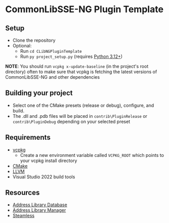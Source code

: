 # CommonLibSSE-NG Plugin Template

## Setup

- Clone the repository
- Optional:
  - Run `cd CLibNGPluginTemplate`
  - Run `py project_setup.py` (requires [Python 3.12+](https://www.python.org/download/pre-releases/))

**NOTE**: You should run `vcpkg x-update-baseline` (in the project's root directory) often to make sure that vcpkg is fetching the latest versions of CommonLibSSE-NG and other dependencies

## Building your project

- Select one of the CMake presets (release or debug), configure, and build.
- The .dll and .pdb files will be placed in `contrib\PluginRelease` or `contrib\PluginDebug` depending on your selected preset

## Requirements

- [vcpkg](https://github.com/microsoft/vcpkg)
  - Create a new environment variable called `VCPKG_ROOT` which points to your vcpkg install directory
- [CMake](https://cmake.org)
- [LLVM](https://github.com/llvm/llvm-project/releases)
- Visual Studio 2022 build tools

## Resources

- [Address Library Database](https://github.com/meh321/AddressLibraryDatabase)
- [Address Library Manager](https://github.com/meh321/AddressLibraryManager)
- [Steamless](https://github.com/atom0s/Steamless/releases)
